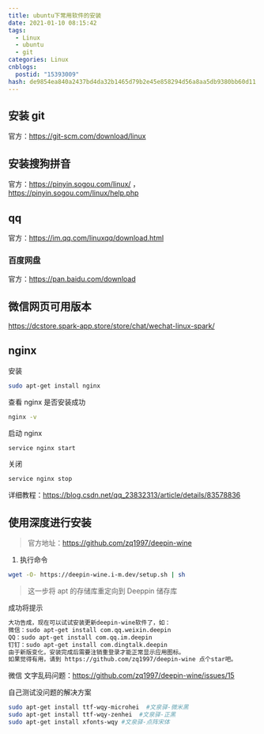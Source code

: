 ```yaml
---
title: ubuntu下常用软件的安装
date: 2021-01-10 08:15:42
tags:
  - Linux
  - ubuntu
  - git
categories: Linux
cnblogs:
  postid: "15393009"
hash: de9854ea840a2437bd4da32b1465d79b2e45e858294d56a8aa5db9380bb60d11
---
```


## 安装 git

官方：https://git-scm.com/download/linux

## 安装搜狗拼音

官方：https://pinyin.sogou.com/linux/ ，https://pinyin.sogou.com/linux/help.php

## qq

官方：https://im.qq.com/linuxqq/download.html

### 百度网盘

官方：https://pan.baidu.com/download

## 微信网页可用版本

https://dcstore.spark-app.store/store/chat/wechat-linux-spark/

## nginx

安装

```bash
sudo apt-get install nginx
```

查看 nginx 是否安装成功

```bash
nginx -v
```

启动 nginx

```bash
service nginx start
```

关闭

```bash
service nginx stop
```

详细教程：https://blog.csdn.net/qq_23832313/article/details/83578836

## 使用深度进行安装

> 官方地址：https://github.com/zq1997/deepin-wine

1. 执行命令

```bash
wget -O- https://deepin-wine.i-m.dev/setup.sh | sh
```

> 这一步将 apt 的存储库重定向到 Deeppin 储存库

成功将提示

```bash
大功告成，现在可以试试安装更新deepin-wine软件了，如：
微信：sudo apt-get install com.qq.weixin.deepin
QQ：sudo apt-get install com.qq.im.deepin
钉钉：sudo apt-get install com.dingtalk.deepin
由于新版变化，安装完成后需要注销重登录才能正常显示应用图标。
如果觉得有用，请到 https://github.com/zq1997/deepin-wine 点个star吧。
```

微信 文字乱码问题：https://github.com/zq1997/deepin-wine/issues/15

自己测试没问题的解决方案

```bash
sudo apt-get install ttf-wqy-microhei  #文泉驿-微米黑
sudo apt-get install ttf-wqy-zenhei  #文泉驿-正黑
sudo apt-get install xfonts-wqy #文泉驿-点阵宋体
```

